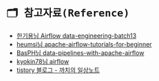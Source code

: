 # `🗂️ 참고자료(Reference)`

- [한기용님 Airflow data-engineering-batch13](https://github.com/keeyong/data-engineering-batch13/blob/main/docs/Airflow%202%20Installation.md)
- [heumsi님 apache-airflow-tutorials-for-beginner](https://heumsi.github.io/apache-airflow-tutorials-for-beginner/)
- [BasPH님 data-pipelines-with-apache-airflow](https://github.com/BasPH/data-pipelines-with-apache-airflow)
- [kyokin78님 airflow](https://github.com/kyokin78/airflow)
- [tistory 블로그 - 까치의 일상노트](https://magpienote.tistory.com/225)


<script src="https://utteranc.es/client.js"
        repo="Pseudo-Lab/data-engineering-for-everybody"
        issue-term="pathname"
        label="comments"
        theme="preferred-color-scheme"
        crossorigin="anonymous"
        async>
</script>